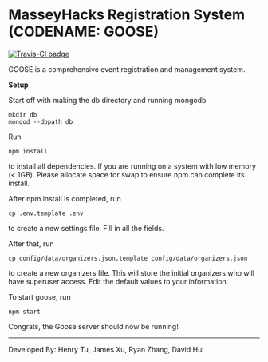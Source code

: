# MasseyHacks Registration System (CODENAME: GOOSE)

[![Travis-CI badge](https://travis-ci.org/MasseyHacks/MasseyHacks-V-Registration.svg?branch=master)](https://travis-ci.com)

GOOSE is a comprehensive event registration and management system.

**Setup**

Start off with making the db directory and running mongodb

```
mkdir db
mongod --dbpath db
```

Run

```
npm install
```

to install all dependencies. If you are running on a system with low memory (< 1GB). Please allocate space for swap to ensure npm can complete its install.

After npm install is completed, run

```
cp .env.template .env
```

to create a new settings file. Fill in all the fields. 

After that, run 

```
cp config/data/organizers.json.template config/data/organizers.json
```

to create a new organizers file. This will store the initial organizers who will have superuser access. Edit the default values to your information.

To start goose, run

```
npm start
```

Congrats, the Goose server should now be running!
___
Developed By: Henry Tu, James Xu, Ryan Zhang, David Hui
